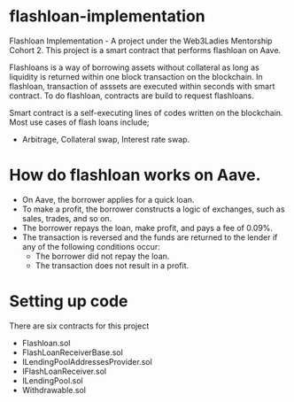 # flashloan-implementation
Flashloan Implementation - A project under the Web3Ladies Mentorship Cohort 2. 
This project is a smart contract that performs flashloan on Aave.

Flashloans is a way of borrowing assets without collateral as long as liquidity is returned within one block transaction on the blockchain.
In flashloan, transaction of asssets are executed within seconds with smart contract.
To do flashloan, contracts are build to request flashloans.

Smart contract is a self-executing lines of codes written on the blockchain.
Most use cases of flash loans include;
* Arbitrage, Collateral swap, Interest rate swap.
# How do flashloan works on Aave.
* On Aave, the borrower applies for a quick loan.
* To make a profit, the borrower constructs a logic of exchanges, such as sales, trades, and so on.
* The borrower repays the loan, make profit, and pays a fee of 0.09%.
* The transaction is reversed and the funds are returned to the lender if any of the following conditions occur:
    * The borrower did not repay the loan.
    * The transaction does not result in a profit.
# Setting up code
There are six contracts for this project
* Flashloan.sol
* FlashLoanReceiverBase.sol
* ILendingPoolAddressesProvider.sol
* IFlashLoanReceiver.sol
* ILendingPool.sol
* Withdrawable.sol

